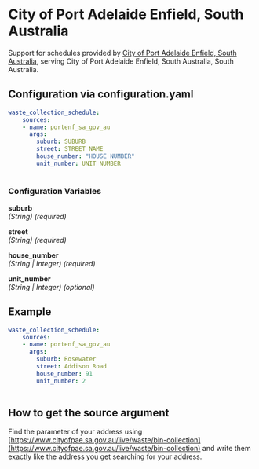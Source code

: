 # City of Port Adelaide Enfield, South Australia

Support for schedules provided by [City of Port Adelaide Enfield, South Australia](https://ecouncil.portenf.sa.gov.au/), serving City of Port Adelaide Enfield, South Australia, South Australia.

## Configuration via configuration.yaml

```yaml
waste_collection_schedule:
    sources:
    - name: portenf_sa_gov_au
      args:
        suburb: SUBURB
        street: STREET NAME
        house_number: "HOUSE NUMBER"
        unit_number: UNIT NUMBER
        
```

### Configuration Variables

**suburb**  
*(String) (required)*

**street**  
*(String) (required)*

**house_number**  
*(String | Integer) (required)*

**unit_number**  
*(String | Integer) (optional)*

## Example

```yaml
waste_collection_schedule:
    sources:
    - name: portenf_sa_gov_au
      args:
        suburb: Rosewater
        street: Addison Road
        house_number: 91
        unit_number: 2
        
```

## How to get the source argument

Find the parameter of your address using [https://www.cityofpae.sa.gov.au/live/waste/bin-collection](https://www.cityofpae.sa.gov.au/live/waste/bin-collection) and write them exactly like the address you get searching for your address.
